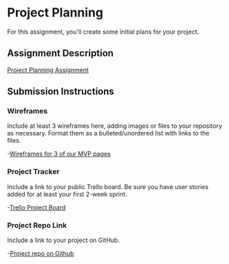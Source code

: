 # Project Planning
For this assignment, you'll create some initial plans for your project.

## Assignment Description

[Project Planning Assignment](https://education.launchcode.org/liftoff/modules/assignments/project-planning)

## Submission Instructions

### Wireframes

Include at least 3 wireframes here, adding images or files to your repository as necessary. Format them as a bulleted/unordered list with links to the files.

-[Wireframes for 3 of our MVP pages](https://github.com/bcp2415/liftoff-assignments/blob/master/P3-Project_Planning/wireframes-bprince.pdf)

### Project Tracker

Include a link to your public Trello board. Be sure you have user stories added for at least your first 2-week sprint.

-[Trello Project Board](https://trello.com/b/R5H9FPRL/productivity-pets-app)

### Project Repo Link

Include a link to your project on GitHub.

-[Project repo on Github](https://github.com/bcp2415/pets-productivity.git)
